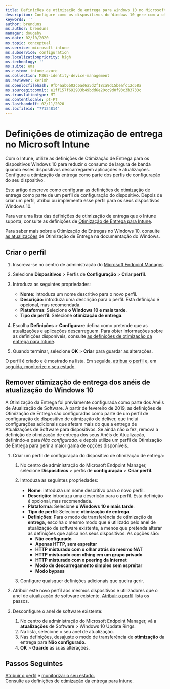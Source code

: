 ```yaml
---
title: Definições de otimização de entrega para windows 10 no Microsoft Intune - Azure Microsoft Docs
description: Configure como os dispositivos do Windows 10 gere com a otimização da entrega de utilização intune. Em Intune, crie um perfil de configuração do dispositivo para instalar atualizações a partir da internet. Consulte também como substituir os anéis de atualização existentes por um perfil de otimização de entrega.
keywords: ''
author: brenduns
ms.author: brenduns
manager: dougeby
ms.date: 02/10/2020
ms.topic: conceptual
ms.service: microsoft-intune
ms.subservice: configuration
ms.localizationpriority: high
ms.technology: ''
ms.suite: ems
ms.custom: intune-azure
ms.collection: M365-identity-device-management
ms.reviewer: kerimh
ms.openlocfilehash: 9fb4aab6b02c6ad6a5d2f18ca9d15beafc12d58a
ms.sourcegitcommit: e1ff157f692983b49bdd6e20cc9d0f93c3b3733c
ms.translationtype: MT
ms.contentlocale: pt-PT
ms.lasthandoff: 02/11/2020
ms.locfileid: "77124814"
---
```

# <a name="delivery-optimization-settings-in-microsoft-intune"></a>Definições de otimização de entrega no Microsoft Intune

Com o Intune, utilize as definições de Otimização de Entrega para os dispositivos Windows 10 para reduzir o consumo de largura de banda quando esses dispositivos descarregarem aplicações e atualizações. Configure a otimização da entrega como parte dos perfis de configuração do seu dispositivo.  

Este artigo descreve como configurar as definições de otimização de entrega como parte de um perfil de configuração do dispositivo. Depois de criar um perfil, atribui ou implementa esse perfil para os seus dispositivos Windows 10. 

Para ver uma lista das definições de otimização de entrega que o Intune suporta, consulte as definições de [Otimização de Entrega para Intune](../delivery-optimization-settings.md).  

Para saber mais sobre a Otimização de Entregas no Windows 10, consulte [as atualizações](https://docs.microsoft.com/windows/deployment/update/waas-delivery-optimization) de Otimização de Entrega na documentação do Windows.  

## <a name="create-the-profile"></a>Criar o perfil

1. Inscreva-se no centro de administração do [Microsoft Endpoint Manager](https://go.microsoft.com/fwlink/?linkid=2109431).

2. Selecione **Dispositivos** > Perfis de **Configuração** > **Criar perfil**.

3. Introduza as seguintes propriedades:

    - **Nome**: introduza um nome descritivo para o novo perfil.
    - **Descrição:** introduza uma descrição para o perfil. Esta definição é opcional, mas recomendada.
    - **Plataforma**: Selecione **o Windows 10 e mais tarde**.
    - **Tipo de perfil**: Selecione **otimização de entrega**.

4. Escolha **Definições** > **Configurar**e defina como pretende que as atualizações e aplicações descarreguem. Para obter informações sobre as definições disponíveis, consulte [as definições de otimização da entrega para Intune](../delivery-optimization-settings.md).

5. Quando terminar, selecione **OK** > **Criar** para guardar as alterações.

O perfil é criado e é mostrado na lista. Em seguida, [atribua o perfil](device-profile-assign.md) e, em [seguida, monitorize o seu estado](device-profile-monitor.md).

<!-- ## Move existing update rings to delivery optimization

**Delivery optimization** settings replace **Software updates – Windows 10 Update Rings**. Your existing update rings can be easily changed to use the **Delivery optimization** settings. To maintain the same settings when you create a delivery optimization profile, use the same *Delivery optimization download mode* and then set the same settings as you already use. However, you can choose to reconfigure delivery optimization settings to take advantage of the full range of addition settings that the Delivery Optimization profile can manage. 
-->

## <a name="remove-delivery-optimization-from-windows-10-update-rings"></a>Remover otimização de entrega dos anéis de atualização do Windows 10

A Otimização da Entrega foi previamente configurada como parte dos Anéis de Atualização de Software. A partir de fevereiro de 2019, as definições de Otimização de Entrega são configuradas como parte de um perfil de configuração de dispositivo de otimização de deliver, que inclui configurações adicionais que afetam mais do que a entrega de Atualizações de Software para dispositivos. Se ainda não o fez, remova a definição de otimização de entrega dos seus Anéis de Atualização, definindo-a para *Não configurada,* e depois utilize um perfil de Otimização de Entrega para gerir a maior gama de opções disponíveis.

1. Criar um perfil de configuração do dispositivo de otimização de entrega:

    1. No centro de administração do Microsoft Endpoint Manager, selecione **Dispositivos** > perfis de **configuração** > **Criar perfil**.
    2. Introduza as seguintes propriedades:

        - **Nome**: introduza um nome descritivo para o novo perfil.
        - **Descrição:** introduza uma descrição para o perfil. Esta definição é opcional, mas recomendada.
        - **Plataforma**: Selecione **o Windows 10 e mais tarde**.
        - **Tipo de perfil**: Selecione **otimização de entrega**.
        - **Definições**: Para o modo de transferência de otimização da **entrega,** escolha o mesmo modo que é utilizado pelo anel de atualização de software existente, a menos que pretenda alterar as definições que aplica nos seus dispositivos. As opções são:
            - **Não configurado**
            - **Apenas HTTP, sem espreitar**
            - **HTTP misturado com o olhar atrás do mesmo NAT**
            - **HTTP misturado com olhing em um grupo privado**
            - **HTTP misturado com o peering da Internet**
            - **Modo de descarregamento simples sem espreitar**
            - **Modo bypass**
    3. Configure quaisquer definições adicionais que queira gerir.

2. Atribuir este novo perfil aos mesmos dispositivos e utilizadores que o anel de atualização de software existente. [Atribuir o perfil](device-profile-assign.md) lista os passos.

3. Desconfigure o anel de software existente:
    1. No centro de administração do Microsoft Endpoint Manager, vá a **atualizações** de Software > Windows 10 Update Rings.
    2. Na lista, selecione o seu anel de atualização.
    3. Nas definições, desajuste o modo de transferência de **otimização** da entrega para **Não configurado**.
    4. **OK** > **Guarde** as suas alterações.

## <a name="next-steps"></a>Passos Seguintes

[Atribuir o perfil](device-profile-assign.md) e [monitorizar o seu estado.](device-profile-monitor.md)  
Consulte as definições de [otimização](../delivery-optimization-settings.md) da entrega para Intune.
